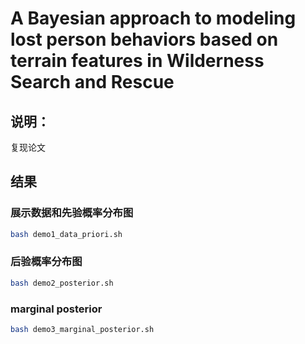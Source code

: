 # A Bayesian approach to modeling lost person behaviors  based on terrain features in Wilderness Search  and Rescue

## 说明：

复现论文

## 结果

### 展示数据和先验概率分布图

```bash
bash demo1_data_priori.sh
```

### 后验概率分布图

```bash
bash demo2_posterior.sh
```

### marginal posterior

```bash
bash demo3_marginal_posterior.sh
```

